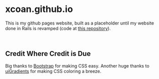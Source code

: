 # xcoan.github.io
This is my github pages website, built as a placeholder until my website done in Rails is revamped (code at [this repository](http://www.github.com/xcoan/mysite)).

<br />

## Credit Where Credit is Due

Big thanks to [Bootstrap](http://getbootstrap.com/) for making CSS easy.
Another huge thanks to [uiGradients](http://uigradients.com/) for making CSS coloring a breeze.
